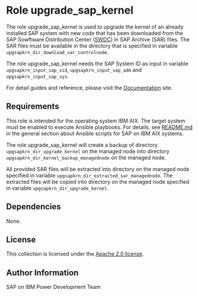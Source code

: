# Role upgrade_sap_kernel

The role upgrade_sap_kernel is used to upgrade the kernel of an already installed SAP system with new code that has been downloaded from the SAP Sowftware Distribution Center ([SWDC](https://support.sap.com/swdc)) in SAP Archive (SAR) files. The SAR files must be available in the directory that is specified in variable `upgsapkrn_dir_download_sar_controlnode`.

The role upgrade_sap_kernel needs the SAP System ID as input in variable `upgsapkrn_input_sap_sid`, `upgsapkrn_input_sap_adm` and `upgsapkrn_input_sap_sys`.

For detail guides and reference, please visit the <a href="https://ibm.github.io/ansible-power-aix-sap/">Documentation</a> site.

## Requirements

This role is intended for the operating system IBM AIX. The target system must be enabled to execute Ansible playbooks. For details, see [README.md](../../README.md) in the general section about Ansible scripts for SAP on IBM AIX systems.

The role upgrade_sap_kernel will create a backup of directory `upgsapkrn_dir_upgrade_kernel` on the managed node into directory `upgsapkrn_dir_kernel_backup_managednode` on the managed node.

All provided SAR files will be extracted into directory on the managed node specified in variable `upgsapkrn_dir_extracted_sar_managednode`.
The extracted files will be copied into directory on the managed node specified in variable `upgsapkrn_dir_upgrade_kernel`.

## Dependencies

None.

## License

This collection is licensed under the [Apache 2.0 license](http://www.apache.org/licenses/LICENSE-2.0).

## Author Information

SAP on IBM Power Development Team
